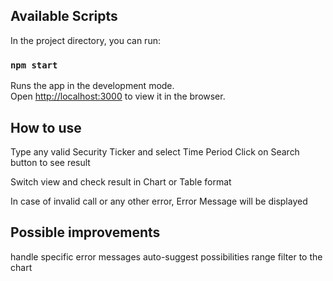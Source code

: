 ## Available Scripts

In the project directory, you can run:

### `npm start`

Runs the app in the development mode.\
Open [http://localhost:3000](http://localhost:3000) to view it in the browser.

## How to use

Type any valid Security Ticker and select Time Period
Click on Search button to see result

Switch view and check result in Chart or Table format

In case of invalid call or any other error, Error Message will be displayed

## Possible improvements

handle specific error messages
auto-suggest possibilities
range filter to the chart
